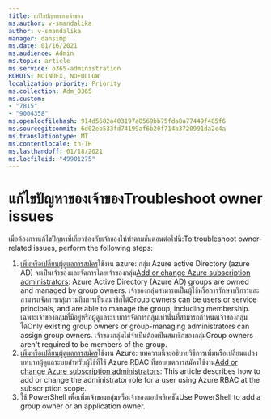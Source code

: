 ```yaml
---
title: แก้ไขปัญหาของเจ้าของ
ms.author: v-smandalika
author: v-smandalika
manager: dansimp
ms.date: 01/16/2021
ms.audience: Admin
ms.topic: article
ms.service: o365-administration
ROBOTS: NOINDEX, NOFOLLOW
localization_priority: Priority
ms.collection: Adm_O365
ms.custom:
- "7815"
- "9004358"
ms.openlocfilehash: 914d5682a403197a8569bb75fda8a77449f485f6
ms.sourcegitcommit: 6d02eb533fd74199af6b20f714b3720991da2c4a
ms.translationtype: MT
ms.contentlocale: th-TH
ms.lasthandoff: 01/18/2021
ms.locfileid: "49901275"
---
```

# <a name="troubleshoot-owner-issues"></a><span data-ttu-id="54043-102">แก้ไขปัญหาของเจ้าของ</span><span class="sxs-lookup"><span data-stu-id="54043-102">Troubleshoot owner issues</span></span>

<span data-ttu-id="54043-103">เมื่อต้องการแก้ไขปัญหาที่เกี่ยวข้องกับเจ้าของให้ทำตามขั้นตอนต่อไปนี้:</span><span class="sxs-lookup"><span data-stu-id="54043-103">To troubleshoot owner-related issues, perform the following steps:</span></span>

1. <span data-ttu-id="54043-104">[เพิ่มหรือเปลี่ยนผู้ดูแลการสมัคร](https://docs.microsoft.com/azure/active-directory/fundamentals/active-directory-accessmanagement-managing-group-owners)ใช้งาน azure: กลุ่ม Azure active Directory (azure AD) จะเป็นเจ้าของและจัดการโดยเจ้าของกลุ่ม</span><span class="sxs-lookup"><span data-stu-id="54043-104">[Add or change Azure subscription administrators](https://docs.microsoft.com/azure/active-directory/fundamentals/active-directory-accessmanagement-managing-group-owners): Azure Active Directory (Azure AD) groups are owned and managed by group owners.</span></span> <span data-ttu-id="54043-105">เจ้าของกลุ่มสามารถเป็นผู้ใช้หรือการรักษาบริการและสามารถจัดการกลุ่มรวมถึงการเป็นสมาชิกได้</span><span class="sxs-lookup"><span data-stu-id="54043-105">Group owners can be users or service principals, and are able to manage the group, including membership.</span></span> <span data-ttu-id="54043-106">เฉพาะเจ้าของกลุ่มที่มีอยู่หรือผู้ดูแลระบบการจัดการกลุ่มเท่านั้นที่สามารถกำหนดเจ้าของกลุ่มได้</span><span class="sxs-lookup"><span data-stu-id="54043-106">Only existing group owners or group-managing administrators can assign group owners.</span></span> <span data-ttu-id="54043-107">เจ้าของกลุ่มไม่จำเป็นต้องเป็นสมาชิกของกลุ่ม</span><span class="sxs-lookup"><span data-stu-id="54043-107">Group owners aren't required to be members of the group.</span></span>
2. <span data-ttu-id="54043-108">[เพิ่มหรือเปลี่ยนผู้ดูแลการสมัคร](https://docs.microsoft.com/azure/cost-management-billing/manage/add-change-subscription-administrator)ใช้งาน Azure: บทความนี้จะอธิบายวิธีการเพิ่มหรือเปลี่ยนแปลงบทบาทผู้ดูแลระบบสำหรับผู้ใช้ที่ใช้ Azure RBAC ที่ขอบเขตการสมัครใช้งาน</span><span class="sxs-lookup"><span data-stu-id="54043-108">[Add or change Azure subscription administrators](https://docs.microsoft.com/azure/cost-management-billing/manage/add-change-subscription-administrator): This article describes how to add or change the administrator role for a user using Azure RBAC at the subscription scope.</span></span>
3. <span data-ttu-id="54043-109">ใช้ PowerShell เพื่อเพิ่มเจ้าของกลุ่มหรือเจ้าของแอปพลิเคชัน</span><span class="sxs-lookup"><span data-stu-id="54043-109">Use PowerShell to add a group owner or an application owner.</span></span>
